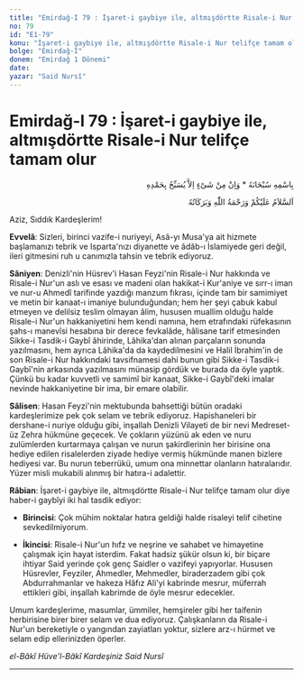 ```yaml
---
title: "Emirdağ-I 79 : İşaret-i gaybiye ile, altmışdörtte Risale-i Nur telifçe tamam olur"
no: 79
id: "E1-79"
konu: "İşaret-i gaybiye ile, altmışdörtte Risale-i Nur telifçe tamam olur"
bolge: "Emirdağ-I"
donem: "Emirdağ 1 Dönemi"
date: 
yazar: "Said Nursî"
---
```


# Emirdağ-I 79 : İşaret-i gaybiye ile, altmışdörtte Risale-i Nur telifçe tamam olur

<p class="arabic" dir="rtl" title="Meal: “Subhân Allah’ın adıyla” * “Hiçbir şey yoktur ki O'nu hamd ile tesbih etmesin” [İsrâ 17:44]">بِاسْمِهِ سُبْحَانَهُ * وَاِنْ مِنْ شَىْءٍ اِلاَّ يُسَبِّحُ بِحَمْدِهِ</p>

<p class="arabic" dir="rtl" title="Meal: “Allah’ın selâmı, rahmeti ve bereketleri, üzerinize olsun.”">اَلسَّلاَمُ عَلَيْكُمْ وَرَحْمَةُ اللّٰهِ وَبَرَكَاتُهُ</p>

Aziz, Sıddık Kardeşlerim!

**Evvelâ**: Sizleri, birinci vazife-i nuriyeyi, Asâ-yı Musa'ya ait hizmete başlamanızı tebrik ve Isparta'nızı diyanette ve âdâb-ı İslamiyede geri değil, ileri gitmesini ruh u canımızla tahsin ve tebrik ediyoruz.

**Sâniyen**: Denizli'nin Hüsrev'i Hasan Feyzi'nin Risale-i Nur hakkında ve Risale-i Nur'un aslı ve esası ve madeni olan hakikat-i Kur'aniye ve sırr-ı iman ve nur-u Ahmedî tarifinde yazdığı manzum fıkrası, içinde tam bir samimiyet ve metin bir kanaat-ı imaniye bulunduğundan; hem her şeyi çabuk kabul etmeyen ve delilsiz teslim olmayan âlim, hususen muallim olduğu halde Risale-i Nur'un hakkaniyetini hem kendi namına, hem etrafındaki rüfekasının şahs-ı manevîsi hesabına bir derece fevkalâde, hâlisane tarif etmesinden Sikke-i Tasdik-i Gaybî âhirinde, Lâhika'dan alınan parçaların sonunda yazılmasını, hem ayrıca Lâhika'da da kaydedilmesini ve Halil İbrahim'in de son Risale-i Nur hakkındaki tavsifnamesi dahi bunun gibi Sikke-i Tasdik-i Gaybî'nin arkasında yazılmasını münasip gördük ve burada da öyle yaptık. Çünkü bu kadar kuvvetli ve samimî bir kanaat, Sikke-i Gaybî'deki imalar nevinde hakkaniyetine bir ima, bir emare olabilir.

**Sâlisen**: Hasan Feyzi'nin mektubunda bahsettiği bütün oradaki kardeşlerimize pek çok selam ve tebrik ediyoruz. Hapishaneleri bir dershane-i nuriye olduğu gibi, inşallah Denizli Vilayeti de bir nevi Medreset-üz Zehra hükmüne geçecek. Ve çokların yüzünü ak eden ve nuru zulümlerden kurtarmaya çalışan ve nurun şakirdlerinin her birisine ona hediye edilen risalelerden ziyade hediye vermiş hükmünde manen bizlere hediyesi var. Bu nurun teberrükü, umum ona minnettar olanların hatıralarıdır. Yüzer misli mukabili alınmış bir hatıra-i adalettir.

**Râbian**: İşaret-i gaybiye ile, altmışdörtte Risale-i Nur telifçe tamam olur diye haber-i gaybîyi iki hal tasdik ediyor:

- **Birincisi**: Çok mühim noktalar hatıra geldiği halde risaleyi telif cihetine sevkedilmiyorum.

- **İkincisi**: Risale-i Nur'un hıfz ve neşrine ve sahabet ve himayetine çalışmak için hayat isterdim. Fakat hadsiz şükür olsun ki, bir biçare ihtiyar Said yerinde çok genç Saidler o vazifeyi yapıyorlar. Hususen Hüsrevler, Feyziler, Ahmedler, Mehmedler, biraderzadem gibi çok Abdurrahmanlar ve hakeza Hâfız Ali'yi kabrinde mesrur, müferrah ettikleri gibi, inşallah kabrimde de öyle mesrur edecekler.

Umum kardeşlerime, masumlar, ümmiler, hemşireler gibi her taifenin herbirisine birer birer selam ve dua ediyoruz. Çalışkanların da Risale-i Nur'un bereketiyle o yangından zayiatları yoktur, sizlere arz-ı hürmet ve selam edip ellerinizden öperler.

*el-Bâkî Hüve’l-Bâkî*
*Kardeşiniz*
*Said Nursî*

***
